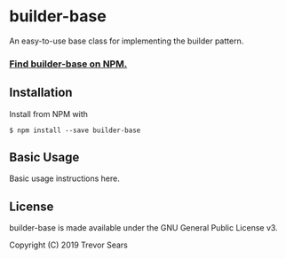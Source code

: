# builder-base
An easy-to-use base class for implementing the builder pattern.

### [Find builder-base on NPM.](https://www.npmjs.com/package/builder-base)

## Installation
Install from NPM with
```
$ npm install --save builder-base
```

## Basic Usage
Basic usage instructions here.

## License
builder-base is made available under the GNU General Public License v3.

Copyright (C) 2019 Trevor Sears
